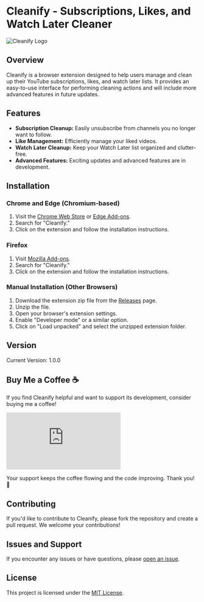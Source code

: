 # Cleanify - Subscriptions, Likes, and Watch Later Cleaner

![Cleanify Logo](https://i.imgur.com/1tmtK3Z.png)

## Overview

Cleanify is a browser extension designed to help users manage and clean up their YouTube subscriptions, likes, and watch later lists. It provides an easy-to-use interface for performing cleaning actions and will include more advanced features in future updates.

## Features

- **Subscription Cleanup:** Easily unsubscribe from channels you no longer want to follow.
- **Like Management:** Efficiently manage your liked videos.
- **Watch Later Cleanup:** Keep your Watch Later list organized and clutter-free.
- **Advanced Features:** Exciting updates and advanced features are in development.

## Installation

### Chrome and Edge (Chromium-based)

1. Visit the [Chrome Web Store](https://chrome.google.com/webstore/) or [Edge Add-ons](https://microsoftedge.microsoft.com/addons/Microsoft-Edge-Extensions-Home/).
2. Search for "Cleanify."
3. Click on the extension and follow the installation instructions.

### Firefox

1. Visit [Mozilla Add-ons](https://addons.mozilla.org/).
2. Search for "Cleanify."
3. Click on the extension and follow the installation instructions.

### Manual Installation (Other Browsers)

1. Download the extension zip file from the [Releases](https://github.com/armanicdev/Cleanify/releases) page.
2. Unzip the file.
3. Open your browser's extension settings.
4. Enable "Developer mode" or a similar option.
5. Click on "Load unpacked" and select the unzipped extension folder.

## Version

Current Version: 1.0.0

## Buy Me a Coffee ☕️

If you find Cleanify helpful and want to support its development, consider buying me a coffee!

[![Buy Me a Coffee](https://cdnjs.buymeacoffee.com/1.0.0/button.prod.min.js)](https://www.buymeacoffee.com/arman.cron)

Your support keeps the coffee flowing and the code improving. Thank you! 🙌

## Contributing

If you'd like to contribute to Cleanify, please fork the repository and create a pull request. We welcome your contributions!

## Issues and Support

If you encounter any issues or have questions, please [open an issue](https://github.com/armanicdev/Cleanify/issues).

## License

This project is licensed under the [MIT License](LICENSE).